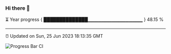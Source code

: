 ### Hi there 👋

⏳ Year progress { ██████████████▁▁▁▁▁▁▁▁▁▁▁▁▁▁▁▁ } 48.15 %

---

⏰ Updated on Sun, 25 Jun 2023 18:13:35 GMT

![Progress Bar CI](https://github.com/liununu/liununu/workflows/Progress%20Bar%20CI/badge.svg)
